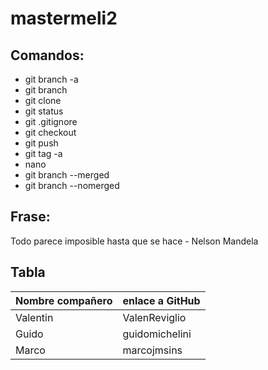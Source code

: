 # mastermeli2

## Comandos:
* git branch -a
* git branch <rama>
* git clone <repo>
* git status
* git .gitignore
* git checkout <ramaDestino>
* git push
* git tag -a <tag>
* nano 
* git branch --merged
* git branch --nomerged

## Frase:
Todo parece imposible hasta que se hace - Nelson Mandela

## Tabla

| Nombre compañero |enlace a GitHub|
| -------------    | ------------- |
| Valentin         | ValenReviglio |
| Guido            | guidomichelini|
| Marco            | marcojmsins   |
